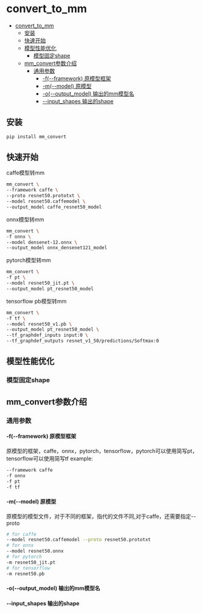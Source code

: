 # convert_to_mm
- [convert\_to\_mm](#convert_to_mm)
  - [安装](#安装)
  - [快速开始](#快速开始)
  - [模型性能优化](#模型性能优化)
    - [模型固定shape](#模型固定shape)
  - [mm\_convert参数介绍](#mm_convert参数介绍)
    - [通用参数](#通用参数)
      - [-f(--framework) 原模型框架](#-f--framework-原模型框架)
      - [-m(--model) 原模型](#-m--model-原模型)
      - [-o(--output\_model) 输出的mm模型名](#-o--output_model-输出的mm模型名)
      - [--input\_shapes 输出的shape](#--input_shapes-输出的shape)


## 安装
```bash
pip install mm_convert
```

## 快速开始
caffe模型转mm
```bash
mm_convert \
--framework caffe \
--proto resnet50.prototxt \
--model resnet50.caffemodel \
--output_model caffe_resnet50_model
```
onnx模型转mm
```bash
mm_convert \
-f onnx \
--model densenet-12.onnx \
--output_model onnx_densenet121_model
```
pytorch模型转mm
```bash
mm_convert \
-f pt \
--model resnet50_jit.pt \
--output_model pt_resnet50_model
```
tensorflow pb模型转mm
```bash
mm_convert \
-f tf \
--model resnet50_v1.pb \
--output_model pt_resnet50_model \
--tf_graphdef_inputs input:0 \
--tf_graphdef_outputs resnet_v1_50/predictions/Softmax:0
```

## 模型性能优化
### 模型固定shape


## mm_convert参数介绍
### 通用参数
#### -f(--framework) 原模型框架
原模型的框架，caffe，onnx，pytorch，tensorflow，pytorch可以使用简写pt，tensorflow可以使用简写tf
example:
```bash
--framework caffe
-f onnx
-f pt
-f tf
```

#### -m(--model) 原模型
原模型的模型文件，对于不同的框架，指代的文件不同,对于caffe，还需要指定--proto
```bash
# for caffe
--model resnet50.caffemodel --proto resnet50.prototxt
# for onnx
--model resnet50.onnx
# for pytorch
-m resnet50_jit.pt
# for tensorflow
-m resnet50.pb
```
#### -o(--output_model) 输出的mm模型名
#### --input_shapes 输出的shape


<!-- ### archs
通过指定archs，指定生成mlu370或者3226的模型，并指定多核优化,使用方法     
指定生成3226的模型
```bash
--archs mtp_322
```

指定生成3226和370的模型
```bash
--archs mtp_322 mtp_372
```

指定生成3226模型，和370 8核模型
```bash
--archs mtp_322 mtp_372:8
```


指定生成3703226模型，和370 6核和8核模型
```bash
--archs mtp_322 mtp_372:6,8
```
对于3226(但核)，无须设置多核优化，对于370-s4(6核)，建议设置mtp_372:6，对于370-s4(8核)，建议设置mtp_372:8
### input_shapes
设置网络input_shape，会自动设置网络的输入shape不可变，大幅提升网络的性能，如需生成可变模型，请设置graph_shape_mutable=true    

指定输入1的shape是1,3,224,224
```bash
--input_shapes 1,3,224,224
```

指定输入1的shape是1,128, 输入2的shape是1,256，输入3的shape是1,123
```bash
--input_shapes 1,128 1,256 1,123
```

指定输入1的shape是1,3,224,224，并指定输入shape可变
```bash
--input_shapes 1,3,224,224 \
--graph_shape_mutable true
```

### 设置精度和量化

| 精度 | 介绍 |
| ------ | ------ |
| qint8_mixed_float16 | conv,matmul类算子使用qint8,其他算子使用float16 |
| qint8_mixed_float32 | conv,matmul类算子使用qint8,其他算子使用float32 |
| qint16_mixed_float16 | conv,matmul类算子使用qint16,其他算子使用float16 |
| qint16_mixed_float32 | conv,matmul类算子使用qint16,其他算子使用float32 |
| force_float16 | 网络中所有算子使用float16 |
| force_float32 | 网络中所有算子使用float32 |

设置生成模型的精度为 force_float16
```bash
--precision force_float16
```

设置生成模型的精度为 force_float32
```bash
--precision force_float32
```

当设置精度为量化精度时，需要指定量化数据，量化数据的数据分布应与真实的数据分布一致，内置了量化数据的加载函数，默认是加载图片数据，图片的路径由参数image_dir指定，会自动搜索此路径下的图片文件    
不同输入的image_mean,image_std,image_scale以空格隔开，单个输入不同通道的值以逗号(,)隔开，支持简单的算术表达式，1/255.0之类的值    
模型A训练用的是bgr的图片, 预处理没有减均值，只除了255(img/=255.0)，此时参数配置如下
```bash
--precision qint8_mixed_float16 \
--image_dir sample_data/imagenet \
--image_color bgr \
--image_std 255.0,255.0,255.0 
```


模型B训练用的是rgb的图片，预处理经过了transforms.Normalize(等效于img/=255.0),再减去均值(img-=[0.485,0.456,0.406]),再除以标准差(img/=[0.229,0.224,0.225]),此时参数配置如下
```bash
--precision qint8_mixed_float16 \
--image_dir sample_data/voc \
--image_color rgb \
--image_mean 0.485,0.456,0.406 \
--image_std 0.229,0.224,0.225 \
--image_scale 1/255.0,1/255.0,1/255.0
```



模型c训练用到了两张图片，第一张图片预处理和模型A相同，第二张图片预处理和模型B相同，精度设置为qint16_mixed_float16
```bash
--precision qint16_mixed_float16 \
--image_dir sample_data/imagenet \
--image_color bgr rgb \
--image_mean 0.0,0.0,0.0 0.485,0.456,0.406 \
--image_std 255.0,255.0,255.0 0.229,0.224,0.225 \
--image_scale 1.0,1.0,1.0 1/255.0,1/255.0,1/255.0
```

### 改变输入和输出布局
图片加载后一般的数据格式是(h,w,c)，增加batch后是(n,h,w,c),对于网络的输入是(n,c,h,w),图片需要transpose(n,h,w,c)->(n,c,h,w)后，才能进行推理，通过设置参数input_as_nhwc，将网络的输入转变为nhwc后，可免去图片的transpose      

将输入1从nchw改成nhwc
```bash
--input_as_nhwc true \
```

输入1不变，将输入2从nchw改成nhwc
```bash
--input_as_nhwc false true \
```

将输出1和输出2从nchw改成nhwc
```bash
--output_as_nhwc false true
```

### insert_bn
对于首层是conv的网络，可以设置insert_bn，代替预处理中的归一化操作，设置insert_bn之后，无须再做减均值除标准差的归一化操作，输入的数据类型也会变成uint8(fp32->uint8,减少3/4的数据量)，注意此参数的开启依赖与正确的设置了 image_mean,image_std,image_scale参数，此参数在精度和量化校准提及，不在赘述    
输入1开启insert_bn
```bash
--insert_bn true \
```

输入1不变，输入2开启insert_bn
```bash
--insert_bn false true \
```

### 添加目标检测大算子
对于yolo ssd 之类的网络，使用大算子代替原生的检测层，可大幅提升性能    
yolov3 检测层的配置，
```bash
--add_detect  true \
--detect_bias 116,90,156,198,373,326,30,61,62,45,59,119,10,13,16,30,33,23 \
--detect_algo yolov3 
```

yolov5 配置如下
```bash
--add_detect true \
--detect_bias 10,13,16,30,33,23,30,61,62,45,59,119,116,90,156,198,373,326 \
--detect_algo yolov5
```
注意事项：    
默认情况下，会在网络的最后增加目标检测算子，因此需要去掉网络原始的检测层，仅保留网络最后的特征图   
1. caffe 模型    
caffe 模型修改prototxt文件，去掉DetectionOutput层即可    
2. tensorflow pb模型
tensorflow的pb格式模型，可以指定参数--tf_graphdef_outputs conv_lbbox/Conv2D:0 conv_mbbox/Conv2D:0 conv_sbbox/Conv2D:0，指定网络的输出为卷积后的特征图，name需要根据情况更改
3. pytorch 模型
pytorch模型需要在jit.trace模型的时候，在代码中修改，将检测层的的输入直接return，不经过检测层

#### detect 参数
1.detect_add_permute_node    
detect层需要nhwc的输入，当特征图是nchw时(caffe, pytorch),需要添加此参数，将特征图permute为nhwc    

2.detect_algo     
目标检测的算子，支持的参数有yolov2 yolov3 yolov4 yolov5 fasterrcnn ssd refinedet    

3.detect_bias    
anchor值，anchor值应该分组，由大到小排列，yolov3有三组anchor，大anchor值116,90,156,198,373,326， 中anchor值30,61,62,45,59,119，小anchor值10,13,16,30,33,23    
yolov3的anchor值设置,此值为默认值
```bash
--detect_bias 116,90,156,198,373,326,30,61,62,45,59,119,10,13,16,30,33,23
```
4.detect_num_class    
目标检测的类别数，默认80    

5.detect_conf    
目标检测框的阈值，默认0.0005     

6.detect_nms     
目标检测，nms的阈值，默认0.45    

7.detect_image_shape    
目标检测图片的尺寸,未设置会根据网络的输入0和参数image_size进行推到，无法推导则设置为416,416

### bgr模型转rgb模型
对于一些已经训练好的模型，训练时采用的bgr或者rgb的数据，推理时图片需要对图片，进行rbg2bgr或者bgr2rgb的转换，此转换浪费了时间，可对模型进行更改，交换权值中的B,R通道，使其接收另一种颜色空间的图片
```bash
--model_swapBR true
```

### 调试参数
保存模型build期间，图的结构
```bash
--print_ir true
``` -->
